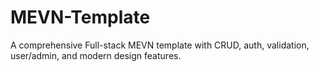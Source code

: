 # MEVN-Template
A comprehensive Full-stack MEVN template with CRUD, auth, validation, user/admin, and modern design features. 

